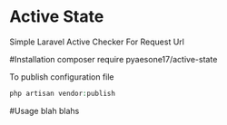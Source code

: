 # Active State
Simple Laravel Active Checker For Request Url

#Installation
composer require pyaesone17/active-state

To publish configuration file
```php
php artisan vendor:publish
```

#Usage
blah blahs


